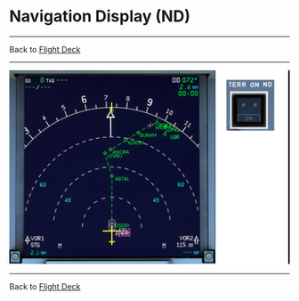 # Navigation Display (ND)

---

Back to [Flight Deck](../flight-deck.md)

---

![Navigation Display](../../assets/a32nx-briefing/front/nd.png "Navigation Display")

---

Back to [Flight Deck](../flight-deck.md)



